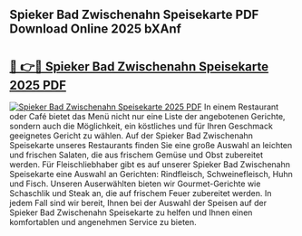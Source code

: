 ## Spieker Bad Zwischenahn Speisekarte PDF Download Online 2025 bXAnf

# <h2><a href="http://gcebih.nevu.top/?p=Spieker+Bad+Zwischenahn+Speisekarte">🔗 👉🔴 Spieker Bad Zwischenahn Speisekarte 2025 PDF</a></h2>

[![Spieker Bad Zwischenahn Speisekarte 2025 PDF](https://i.imgur.com/dBaPXMq.png)](http://gcebih.nevu.top/?p=Spieker+Bad+Zwischenahn+Speisekarte)
In einem Restaurant oder Café bietet das Menü nicht nur eine Liste der angebotenen Gerichte, sondern auch die Möglichkeit, ein köstliches und für Ihren Geschmack geeignetes Gericht zu wählen. Auf der Spieker Bad Zwischenahn Speisekarte unseres Restaurants finden Sie eine große Auswahl an leichten und frischen Salaten, die aus frischem Gemüse und Obst zubereitet werden. Für Fleischliebhaber gibt es auf unserer Spieker Bad Zwischenahn Speisekarte eine Auswahl an Gerichten: Rindfleisch, Schweinefleisch, Huhn und Fisch. Unseren Auserwählten bieten wir Gourmet-Gerichte wie Schaschlik und Steak an, die auf frischem Feuer zubereitet werden. In jedem Fall sind wir bereit, Ihnen bei der Auswahl der Speisen auf der Spieker Bad Zwischenahn Speisekarte zu helfen und Ihnen einen komfortablen und angenehmen Service zu bieten.
